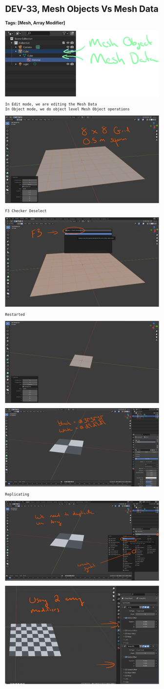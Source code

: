 # DEV-33, Mesh Objects Vs Mesh Data
#### Tags: [Mesh, Array Modifier]

![](../images/DEV-33-A.png)

    In Edit mode, we are editing the Mesh Data
    In Object mode, we do object level Mesh Object operations

![](../images/DEV-33-B.png)

    F3 Checker Deselect

![](../images/DEV-33-C.png)

    Restarted

![](../images/DEV-33-D.png)

![](../images/DEV-33-E.png)

    Replicating

![](../images/DEV-33-F.png)

![](../images/DEV-33-G.png)